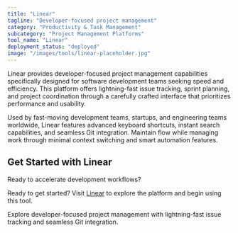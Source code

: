 ```yaml
---
title: "Linear"
tagline: "Developer-focused project management"
category: "Productivity & Task Management"
subcategory: "Project Management Platforms"
tool_name: "Linear"
deployment_status: "deployed"
image: "/images/tools/linear-placeholder.jpg"
---
```

Linear provides developer-focused project management capabilities specifically designed for software development teams seeking speed and efficiency. This platform offers lightning-fast issue tracking, sprint planning, and project coordination through a carefully crafted interface that prioritizes performance and usability.

Used by fast-moving development teams, startups, and engineering teams worldwide, Linear features advanced keyboard shortcuts, instant search capabilities, and seamless Git integration. Maintain flow while managing work through minimal context switching and smart automation features.

## Get Started with Linear

Ready to accelerate development workflows?

Ready to get started? Visit [Linear](https://linear.app) to explore the platform and begin using this tool.

Explore developer-focused project management with lightning-fast issue tracking and seamless Git integration.